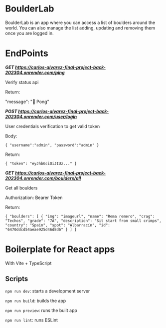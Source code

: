 # BoulderLab

BoulderLab is an app where you can access a list of boulders around the world. You can also manage the list adding, updating and removing them once you are logged in.

# EndPoints

**_GET https://carlos-alvarez-final-project-back-202304.onrender.com/ping_**

Verify status api

Return:

"message": "🏓 Pong"

**_POST https://carlos-alvarez-final-project-back-202304.onrender.com/user/login_**

User credentials verification to get valid token

Body:

`{ "username":"admin", "password":"admin" }`

Return:

`{
    "token": "eyJhbGciOiJIUz..."
}`

**_GET https://carlos-alvarez-final-project-back-202304.onrender.com/boulders/all_**

Get all boulders

Authorization: Bearer Token

Return:

`{
    "boulders": [
        {
            "img": "imageurl",
            "name": "Rema remero",
            "crag": "Techos",
            "grade": "7A",
            "description": "Sit start from small crimps",
            "country": "Spain",
            "spot": "Albarracín",
            "id": "6470ddcd54aeae925d46d8d6"
        }
    ]
}`

# Boilerplate for React apps

With Vite + TypeScript

## Scripts

`npm run dev`: starts a development server

`npm run build`: builds the app

`npm run preview`: runs the built app

`npm run lint`: runs ESLint

